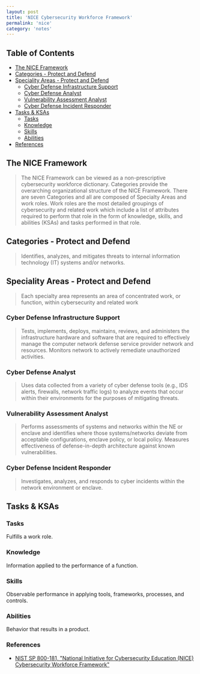 ```yaml
---
layout: post
title: 'NICE Cybersecurity Workforce Framework'
permalink: 'nice'
category: 'notes'
---
```


## Table of Contents
* [The NICE Framework](#the-nice-framework)
* [Categories - Protect and Defend](#categories-protect-and-defend)
* [Speciality Areas - Protect and Defend](#speciality-areas-protect-and-defend)
  * [Cyber Defense Infrastructure Support](#cyber-defense-infrastructure-support)
  * [Cyber Defense Analyst](#cyber-defense-analyst)
  * [Vulnerability Assessment Analyst](#vulnerability-assessment-analyst)
  * [Cyber Defense Incident Responder](#cyber-defense-incident-responder)
* [Tasks & KSAs](#tasks-ksas)
  * [Tasks](#tasks)
  * [Knowledge](#knowledge)
  * [Skills](#skills)
  * [Abilities](#abilities)
* [References](#references)

## The NICE Framework
> The NICE Framework can be viewed as a non-prescriptive cybersecurity workforce dictionary. Categories provide the overarching organizational structure of the NICE Framework. There are seven Categories and all are composed of Specialty Areas and work roles. Work roles are the most detailed groupings of cybersecurity and related work which include a list of attributes required to perform that role in the form of knowledge, skills, and abilities (KSAs) and tasks performed in that role.

## Categories - Protect and Defend
> Identifies, analyzes, and mitigates threats to internal information technology (IT) systems and/or networks.

## Speciality Areas - Protect and Defend
> Each specialty area represents an area of concentrated work, or function, within cybersecurity and related work

### Cyber Defense Infrastructure Support
> Tests, implements, deploys, maintains, reviews, and administers the infrastructure hardware and software that are required to effectively manage the computer network defense service provider network and resources. Monitors network to actively remediate unauthorized activities.

### Cyber Defense Analyst
> Uses data collected from a variety of cyber defense tools (e.g., IDS alerts, firewalls, network traffic logs) to analyze events that occur within their environments for the purposes of mitigating threats.

### Vulnerability Assessment Analyst
> Performs assessments of systems and networks within the NE or enclave and identifies where those systems/networks deviate from acceptable configurations, enclave policy, or local policy. Measures effectiveness of defense-in-depth architecture against known vulnerabilities.

### Cyber Defense Incident Responder
> Investigates, analyzes, and responds to cyber incidents within the network environment or enclave.

## Tasks & KSAs
### Tasks
Fulfills a work role.

### Knowledge
Information applied to the performance of a function. 

### Skills
Observable performance in applying tools, frameworks, processes, and controls. 

### Abilities
Behavior that results in a product.

### References
* [NIST SP 800-181, "National Initiative for Cybersecurity Education (NICE) Cybersecurity Workforce Framework"](https://nvlpubs.nist.gov/nistpubs/SpecialPublications/NIST.SP.800-181.pdf)

